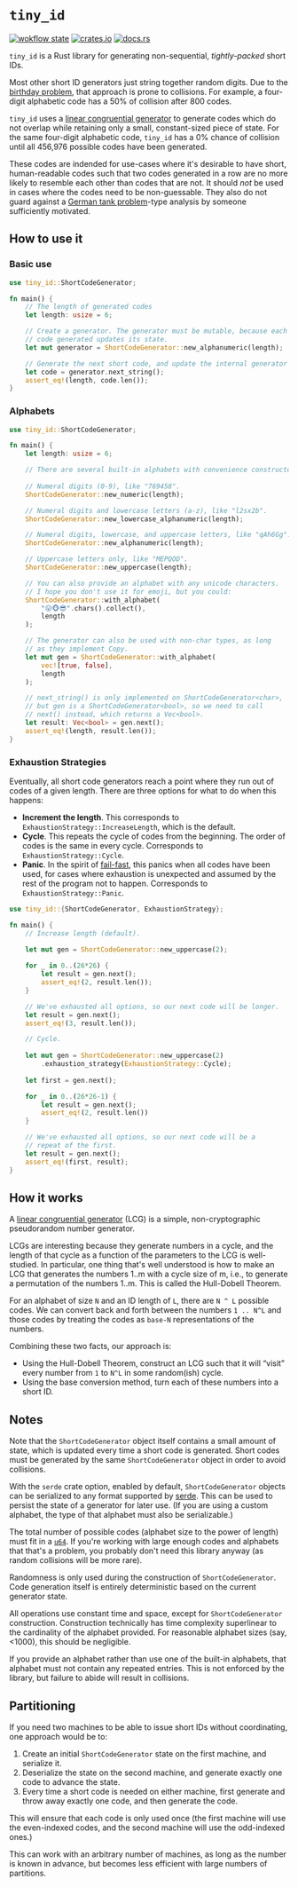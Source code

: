 # `tiny_id`

[![wokflow state](https://github.com/paulgb/tiny_id/workflows/Rust/badge.svg)](https://github.com/paulgb/tiny-id/actions/workflows/rust.yml)
[![crates.io](https://img.shields.io/crates/v/tiny-id.svg)](https://crates.io/crates/tiny-id)
[![docs.rs](https://img.shields.io/badge/docs-release-brightgreen)](https://docs.rs/tiny-id/)

`tiny_id` is a Rust library for generating non-sequential, *tightly-packed* short IDs.

Most other short ID generators just string together random digits. Due to the
[birthday problem](https://en.wikipedia.org/wiki/Birthday_problem), that approach
is prone to collisions. For example, a four-digit alphabetic code has a 50% of
collision after 800 codes.

`tiny_id` uses a [linear congruential generator](https://en.wikipedia.org/wiki/Linear_congruential_generator)
to generate codes which do not overlap while retaining only a small, constant-sized piece
of state. For the same four-digit alphabetic code, `tiny_id` has a 0% chance of collision until all 456,976 possible codes have been generated.

These codes are indended for use-cases where it's desirable to have short, human-readable
codes such that two codes generated in a row are no more likely to resemble each other than
codes that are not. It should *not* be used in cases where the codes need to be non-guessable.
They also do not guard against a [German tank problem](https://en.wikipedia.org/wiki/German_tank_problem)-type analysis by someone sufficiently motivated.

## How to use it

### Basic use

```rust
use tiny_id::ShortCodeGenerator;

fn main() {
    // The length of generated codes
    let length: usize = 6;

    // Create a generator. The generator must be mutable, because each
    // code generated updates its state.
    let mut generator = ShortCodeGenerator::new_alphanumeric(length);

    // Generate the next short code, and update the internal generator state.
    let code = generator.next_string();
    assert_eq!(length, code.len());
}
```

### Alphabets

```rust
use tiny_id::ShortCodeGenerator;

fn main() {
    let length: usize = 6;

    // There are several built-in alphabets with convenience constructors.
    
    // Numeral digits (0-9), like "769458".
    ShortCodeGenerator::new_numeric(length);

    // Numeral digits and lowercase letters (a-z), like "l2sx2b".
    ShortCodeGenerator::new_lowercase_alphanumeric(length);

    // Numeral digits, lowercase, and uppercase letters, like "qAh6Gg".
    ShortCodeGenerator::new_alphanumeric(length);

    // Uppercase letters only, like "MEPQOD".
    ShortCodeGenerator::new_uppercase(length);

    // You can also provide an alphabet with any unicode characters.
    // I hope you don't use it for emoji, but you could:
    ShortCodeGenerator::with_alphabet(
        "😛🐵😎".chars().collect(),
        length
    );

    // The generator can also be used with non-char types, as long
    // as they implement Copy.
    let mut gen = ShortCodeGenerator::with_alphabet(
        vec![true, false],
        length
    );

    // next_string() is only implemented on ShortCodeGenerator<char>,
    // but gen is a ShortCodeGenerator<bool>, so we need to call
    // next() instead, which returns a Vec<bool>.
    let result: Vec<bool> = gen.next();
    assert_eq!(length, result.len());
}
```

### Exhaustion Strategies

Eventually, all short code generators reach a point where they run out of codes of
a given length. There are three options for what to do when this happens:

- **Increment the length**. This corresponds to `ExhaustionStrategy::IncreaseLength`,
  which is the default.
- **Cycle**. This repeats the cycle of codes from the beginning. The order of codes
  is the same in every cycle. Corresponds to `ExhaustionStrategy::Cycle`.
- **Panic**. In the spirit of [fail-fast](https://en.wikipedia.org/wiki/Fail-fast),
  this panics when all codes have been used, for cases where exhaustion is unexpected
  and assumed by the rest of the program not to happen. Corresponds to
  `ExhaustionStrategy::Panic`.

```rust
use tiny_id::{ShortCodeGenerator, ExhaustionStrategy};

fn main() {
    // Increase length (default).
    
    let mut gen = ShortCodeGenerator::new_uppercase(2);

    for _ in 0..(26*26) {
        let result = gen.next();
        assert_eq!(2, result.len());
    }

    // We've exhausted all options, so our next code will be longer.
    let result = gen.next();
    assert_eq!(3, result.len());

    // Cycle.
    
    let mut gen = ShortCodeGenerator::new_uppercase(2)
        .exhaustion_strategy(ExhaustionStrategy::Cycle);
    
    let first = gen.next();

    for _ in 0..(26*26-1) {
        let result = gen.next();
        assert_eq!(2, result.len())
    }

    // We've exhausted all options, so our next code will be a
    // repeat of the first.
    let result = gen.next();
    assert_eq!(first, result);
}
```

## How it works

A [linear congruential generator](https://en.wikipedia.org/wiki/Linear_congruential_generator)
(LCG) is a simple, non-cryptographic pseudorandom number generator.

LCGs are interesting because they generate numbers in a cycle, and the length of that cycle
as a function of the parameters to the LCG is well-studied. In particular, one thing that's
well understood is how to make an LCG that generates the numbers 1..m with a cycle size of m,
i.e., to generate a permutation of the numbers 1..m. This is called the Hull-Dobell Theorem.

For an alphabet of size `N` and an ID length of `L`, there are `N ^ L` possible codes. We can
convert back and forth between the numbers `1 .. N^L` and those codes by treating the codes
as `base-N` representations of the numbers.

Combining these two facts, our approach is:
- Using the Hull-Dobell Theorem, construct an LCG such that it will “visit” every number
  from `1` to `N^L` in some random(ish) cycle.
- Using the base conversion method, turn each of these numbers into a short ID.

## Notes

Note that the `ShortCodeGenerator` object itself contains a small amount of
state, which is updated every time a short code is generated. Short codes must
be generated by the same `ShortCodeGenerator` object in order to avoid collisions.

With the `serde` crate option, enabled by default, `ShortCodeGenerator` objects
can be serialized to any format supported by [serde](https://serde.rs/). This
can be used to persist the state of a generator for later use. (If you are using
a custom alphabet, the type of that alphabet must also be serializable.)

The total number of possible codes (alphabet size to the power of length) must
fit in a [`u64`](https://doc.rust-lang.org/std/primitive.u64.html). If you're working
with large enough codes and alphabets that that's a problem, you probably don't need
this library anyway (as random collisions will be more rare).

Randomness is only used during the construction of `ShortCodeGenerator`.
Code generation itself is entirely deterministic based on the current generator
state.

All operations use constant time and space, except for `ShortCodeGenerator`
construction. Construction technically has time complexity superlinear to the
cardinality of the alphabet provided. For reasonable alphabet sizes (say, <1000),
this should be negligible.

If you provide an alphabet rather than use one of the built-in alphabets, that
alphabet must not contain any repeated entries. This is not enforced by the library,
but failure to abide will result in collisions.

## Partitioning

If you need two machines to be able to issue short IDs without coordinating,
one approach would be to:

1. Create an initial `ShortCodeGenerator` state on the first machine, and
   serialize it.
2. Deserialize the state on the second machine, and generate exactly one
   code to advance the state.
3. Every time a short code is needed on either machine, first generate and
   throw away exactly one code, and then generate the code.

This will ensure that each code is only used once (the first machine will use
the even-indexed codes, and the second machine will use the odd-indexed ones.)

This can work with an arbitrary number of machines, as long as the number is
known in advance, but becomes less efficient with large numbers of partitions.
